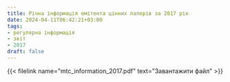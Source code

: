 ```yaml
---
title: Річна інформація емітента цінних паперів за 2017 рік
date: 2024-04-11T06:42:21+03:00
tags:
- регулярна інформація
- звіт
- 2017
draft: false
---
```


{{< filelink name="mtc_information_2017.pdf" text="Завантажити файл" >}}
